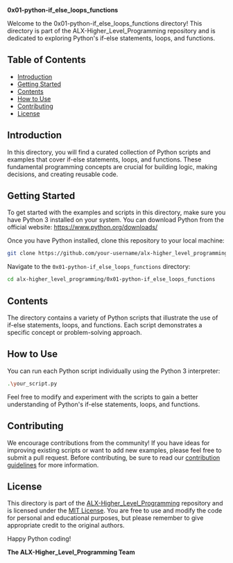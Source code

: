 **0x01-python-if_else_loops_functions**

Welcome to the 0x01-python-if_else_loops_functions directory! This directory is part of the ALX-Higher_Level_Programming repository and is dedicated to exploring Python's if-else statements, loops, and functions.

## Table of Contents

- [Introduction](#introduction)
- [Getting Started](#getting-started)
- [Contents](#contents)
- [How to Use](#how-to-use)
- [Contributing](#contributing)
- [License](#license)

## Introduction

In this directory, you will find a curated collection of Python scripts and examples that cover if-else statements, loops, and functions. These fundamental programming concepts are crucial for building logic, making decisions, and creating reusable code.

## Getting Started

To get started with the examples and scripts in this directory, make sure you have Python 3 installed on your system. You can download Python from the official website: https://www.python.org/downloads/

Once you have Python installed, clone this repository to your local machine:

```bash
git clone https://github.com/your-username/alx-higher_level_programming.git
```

Navigate to the `0x01-python-if_else_loops_functions` directory:

```bash
cd alx-higher_level_programming/0x01-python-if_else_loops_functions
```

## Contents

The directory contains a variety of Python scripts that illustrate the use of if-else statements, loops, and functions. Each script demonstrates a specific concept or problem-solving approach.

## How to Use

You can run each Python script individually using the Python 3 interpreter:

```bash
.\your_script.py
```

Feel free to modify and experiment with the scripts to gain a better understanding of Python's if-else statements, loops, and functions.

## Contributing

We encourage contributions from the community! If you have ideas for improving existing scripts or want to add new examples, please feel free to submit a pull request. Before contributing, be sure to read our [contribution guidelines](CONTRIBUTING.md) for more information.

## License

This directory is part of the [ALX-Higher_Level_Programming](https://github.com/your-username/alx-higher_level_programming) repository and is licensed under the [MIT License](../LICENSE). You are free to use and modify the code for personal and educational purposes, but please remember to give appropriate credit to the original authors.

Happy Python coding!

**The ALX-Higher_Level_Programming Team**
